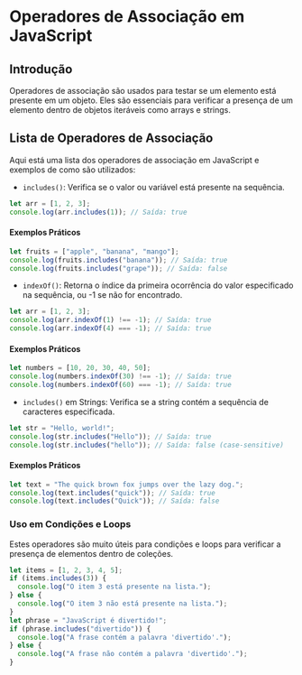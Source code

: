 # Operadores de Associação em JavaScript

## Introdução

Operadores de associação são usados para testar se um elemento está presente em um objeto. Eles são essenciais para verificar a presença de um elemento dentro de objetos iteráveis como arrays e strings.

## Lista de Operadores de Associação

Aqui está uma lista dos operadores de associação em JavaScript e exemplos de como são utilizados:

- `includes()`: Verifica se o valor ou variável está presente na sequência.

```javascript
let arr = [1, 2, 3];
console.log(arr.includes(1)); // Saída: true
```

#### Exemplos Práticos

```javascript
let fruits = ["apple", "banana", "mango"];
console.log(fruits.includes("banana")); // Saída: true
console.log(fruits.includes("grape")); // Saída: false
```

- `indexOf()`: Retorna o índice da primeira ocorrência do valor especificado na sequência, ou -1 se não for encontrado.

```javascript
let arr = [1, 2, 3];
console.log(arr.indexOf(1) !== -1); // Saída: true
console.log(arr.indexOf(4) === -1); // Saída: true
```

#### Exemplos Práticos

```javascript
let numbers = [10, 20, 30, 40, 50];
console.log(numbers.indexOf(30) !== -1); // Saída: true
console.log(numbers.indexOf(60) === -1); // Saída: true
```

- `includes()` em Strings: Verifica se a string contém a sequência de caracteres especificada.

```javascript
let str = "Hello, world!";
console.log(str.includes("Hello")); // Saída: true
console.log(str.includes("hello")); // Saída: false (case-sensitive)
```

#### Exemplos Práticos

```javascript
let text = "The quick brown fox jumps over the lazy dog.";
console.log(text.includes("quick")); // Saída: true
console.log(text.includes("Quick")); // Saída: false
```

### Uso em Condições e Loops

Estes operadores são muito úteis para condições e loops para verificar a presença de elementos dentro de coleções.

```javascript
let items = [1, 2, 3, 4, 5];
if (items.includes(3)) {
  console.log("O item 3 está presente na lista.");
} else {
  console.log("O item 3 não está presente na lista.");
}
let phrase = "JavaScript é divertido!";
if (phrase.includes("divertido")) {
  console.log("A frase contém a palavra 'divertido'.");
} else {
  console.log("A frase não contém a palavra 'divertido'.");
}
```
